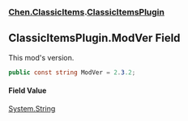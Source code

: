 
### [Chen.ClassicItems](./Chen-ClassicItems 'Chen.ClassicItems').[ClassicItemsPlugin](./Chen-ClassicItems-ClassicItemsPlugin 'Chen.ClassicItems.ClassicItemsPlugin')

## ClassicItemsPlugin.ModVer Field
This mod's version.  
```csharp
public const string ModVer = 2.3.2;
```

#### Field Value
[System.String](https://docs.microsoft.com/en-us/dotnet/api/System.String 'System.String')  
